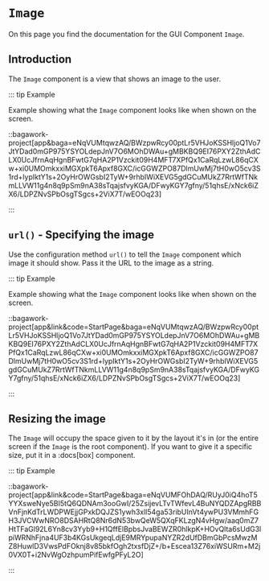 <script>
	import ViewApp from '$lib/ViewApp.svelte'
</script>

# `Image`
On this page you find the documentation for the GUI Component `Image`.



## Introduction
The `Image` component is a view that shows an image to the user.

::: tip Example

Example showing what the `Image` component looks like when shown on the screen.

::bagawork-project[app&baga=eNqVUMtqwzAQ/BWzpwRcy00ptLr5VHJoKSSHljoQ1Vo7JtYDad0mGP975YSYOLdepJnV7O6MOhDWAu+gMBKBQ9EI76PXY2ZthAdCLX0UcJfrnAqHgnBFwtG7qHA2P1Vzckit09H4MFT7XPfQx1CaRqLzwL86qCXw+xi0UMOmkxxiMGXpkT6Apxf8GXC/icGGWZPO87DlmUwMj7tH0wO5cv3S1rd+lypIktY1s+2OyHrOWGsbI2TyW+9rhbIWiXEVG5gdGCuMUkZ7RrtWfTNkmLLVW11g4n8q9pSm9nA38sTqajsfvyKGA/DFwyKGY7gfny/51qhsE/xNck6iZX6/LDPZNvSPbOsgTSgcs+2ViX7T/wEOOq23]

:::


## `url()` - Specifying the image
Use the configuration method `url()` to tell the `Image` component which image it should show. Pass it the URL to the image as a string.

::: tip Example

Example showing what the `Image` component looks like when shown on the screen.

::bagawork-project[app&link&code=StartPage&baga=eNqVUMtqwzAQ/BWzpwRcy00ptLr5VHJoKSSHljoQ1Vo7JtYDad0mGP975YSYOLdepJnV7O6MOhDWAu+gMBKBQ9EI76PXY2ZthAdCLX0UcJfrnAqHgnBFwtG7qHA2P1Vzckit09H4MFT7XPfQx1CaRqLzwL86qCXw+xi0UMOmkxxiMGXpkT6Apxf8GXC/icGGWZPO87DlmUwMj7tH0wO5cv3S1rd+lypIktY1s+2OyHrOWGsbI2TyW+9rhbIWiXEVG5gdGCuMUkZ7RrtWfTNkmLLVW11g4n8q9pSm9nA38sTqajsfvyKGA/DFwyKGY7gfny/51qhsE/xNck6iZX6/LDPZNvSPbOsgTSgcs+2ViX7T/wEOOq23]

:::




## Resizing the image
The `Image` will occupy the space given to it by the layout it's in (or the entire screen if the `Image` is the root component). If you want to give it a specific size, put it in a :docs[box] component.

::: tip Example

::bagawork-project[app&link&code=StartPage&baga=eNqVUMFOhDAQ/RUyJ0iQ4hoT5YYXsweNye5BI5tQ6QDNAm3ooGwI/25ZsijevLTvTWfevL4BuNYQDZApgRBBVnFjnKdTrLWDPWEjjGPxkDQJZS1ywh3xll54ga53ribUInVt4ywPU3VMmhFGH3JVCWwNRO8DSAHRtQ8Nr6dN53bwQeW5QXqFKLzgN4vHgw/aaq0mZ7HtTFaGl92L6Yn8cv3Yyb9+H1QffElBpbsJvaBEWZR0hlkpK+HOvQlta6sUdG3lpiWRNhFjna4UF3b4KGsUkgeqLdjE9MRYpupaNYZR2dUfDBmGbPcsMwzMZ8HuwlD3VwsPdFOknj8v85bkfOgh2txsfDjZ+/b+Escea13Z76xiWSURm+M2j0VX0T+i2NvWgOzhpumPifEwfgPFyL2O]

:::